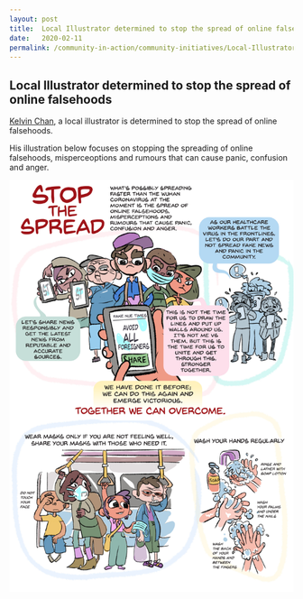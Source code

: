```yaml
---
layout: post
title:  Local Illustrator determined to stop the spread of online falsehoods
date:   2020-02-11
permalink: /community-in-action/community-initiatives/Local-Illustrator
---
```


## Local Illustrator determined to stop the spread of online falsehoods

[Kelvin Chan](https://www.instagram.com/p/B8KnAGBjy0w/), a local illustrator is determined to stop the spread of online falsehoods. 

His illustration below focuses on stopping the spreading of online falsehoods, misperceoptions and rumours that can cause panic, confusion and anger.


![Stop the Spread](/images/StopTheSpread.jpg/)
